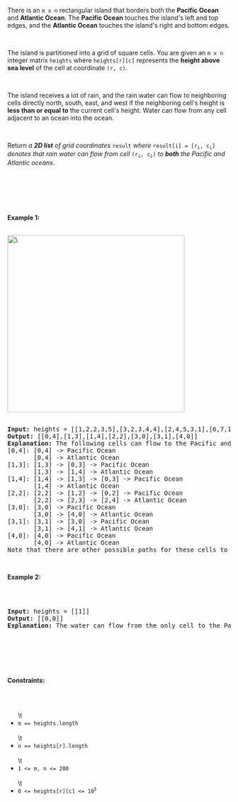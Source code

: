 <p>There is an <code>m x n</code> rectangular island that borders both the <strong>Pacific Ocean</strong> and <strong>Atlantic Ocean</strong>. The <strong>Pacific Ocean</strong> touches the island&#39;s left and top edges, and the <strong>Atlantic Ocean</strong> touches the island&#39;s right and bottom edges.</p><br /><p>The island is partitioned into a grid of square cells. You are given an <code>m x n</code> integer matrix <code>heights</code> where <code>heights[r][c]</code> represents the <strong>height above sea level</strong> of the cell at coordinate <code>(r, c)</code>.</p><br /><p>The island receives a lot of rain, and the rain water can flow to neighboring cells directly north, south, east, and west if the neighboring cell&#39;s height is <strong>less than or equal to</strong> the current cell&#39;s height. Water can flow from any cell adjacent to an ocean into the ocean.</p><br /><p>Return <em>a <strong>2D list</strong> of grid coordinates </em><code>result</code><em> where </em><code>result[i] = [r<sub>i</sub>, c<sub>i</sub>]</code><em> denotes that rain water can flow from cell </em><code>(r<sub>i</sub>, c<sub>i</sub>)</code><em> to <strong>both</strong> the Pacific and Atlantic oceans</em>.</p><br /><p>&nbsp;</p><br /><p><strong class="example">Example 1:</strong></p><br /><img alt="\" src="https://assets.leetcode.com/uploads/2021/06/08/waterflow-grid.jpg" style="width: 400px; height: 400px;\" /><br /><pre><br /><strong>Input:</strong> heights = [[1,2,2,3,5],[3,2,3,4,4],[2,4,5,3,1],[6,7,1,4,5],[5,1,1,2,4]]<br /><strong>Output:</strong> [[0,4],[1,3],[1,4],[2,2],[3,0],[3,1],[4,0]]<br /><strong>Explanation:</strong> The following cells can flow to the Pacific and Atlantic oceans, as shown below:<br />[0,4]: [0,4] -&gt; Pacific Ocean <br />&nbsp;      [0,4] -&gt; Atlantic Ocean<br />[1,3]: [1,3] -&gt; [0,3] -&gt; Pacific Ocean <br />&nbsp;      [1,3] -&gt; [1,4] -&gt; Atlantic Ocean<br />[1,4]: [1,4] -&gt; [1,3] -&gt; [0,3] -&gt; Pacific Ocean <br />&nbsp;      [1,4] -&gt; Atlantic Ocean<br />[2,2]: [2,2] -&gt; [1,2] -&gt; [0,2] -&gt; Pacific Ocean <br />&nbsp;      [2,2] -&gt; [2,3] -&gt; [2,4] -&gt; Atlantic Ocean<br />[3,0]: [3,0] -&gt; Pacific Ocean <br />&nbsp;      [3,0] -&gt; [4,0] -&gt; Atlantic Ocean<br />[3,1]: [3,1] -&gt; [3,0] -&gt; Pacific Ocean <br />&nbsp;      [3,1] -&gt; [4,1] -&gt; Atlantic Ocean<br />[4,0]: [4,0] -&gt; Pacific Ocean <br />       [4,0] -&gt; Atlantic Ocean<br />Note that there are other possible paths for these cells to flow to the Pacific and Atlantic oceans.<br /></pre><br /><p><strong class="example">Example 2:</strong></p><br /><pre><br /><strong>Input:</strong> heights = [[1]]<br /><strong>Output:</strong> [[0,0]]<br /><strong>Explanation:</strong> The water can flow from the only cell to the Pacific and Atlantic oceans.<br /></pre><br /><p>&nbsp;</p><br /><p><strong>Constraints:</strong></p><br /><ul><br />\t<li><code>m == heights.length</code></li><br />\t<li><code>n == heights[r].length</code></li><br />\t<li><code>1 &lt;= m, n &lt;= 200</code></li><br />\t<li><code>0 &lt;= heights[r][c] &lt;= 10<sup>5</sup></code></li><br /></ul><br />